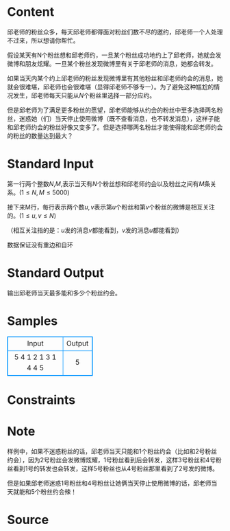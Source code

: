 
# Content

邱老师的粉丝众多，每天邱老师都得面对粉丝们数不尽的邀约，邱老师一个人处理不过来，所以想请你帮忙。

假设某天有N个粉丝想和邱老师约，一旦某个粉丝成功地约上了邱老师，她就会发微博和朋友炫耀。一旦某个粉丝发现微博里有关于邱老师的消息，她都会转发。

如果当天内某个约上邱老师的粉丝发现微博里有其他粉丝和邱老师约会的消息，她就会很难堪，邱老师也会很难堪（显得邱老师不够专一）。为了避免这种尴尬的情况发生，邱老师每天只能从$N$个粉丝里选择一部分应约。

但是邱老师为了满足更多粉丝的愿望，邱老师能够从约会的粉丝中至多选择两名粉丝，迷惑她（们）当天停止使用微博（既不查看消息，也不转发消息），这样子能和邱老师约会的粉丝好像又变多了。但是选择哪两名粉丝才能使得能和邱老师约会的粉丝的数量达到最大？

# Standard Input

第一行两个整数$N$,$M$,表示当天有$N$个粉丝想和邱老师约会以及粉丝之间有$M$条关系。($1\leq N,M\leq 5000$)

接下来M行，每行表示两个数$u,v$表示第$u$个粉丝和第$v$个粉丝的微博是相互关注的。($1\leq u,v\leq N$)

（相互关注指的是：$u$发的消息$v$都能看到，$v$发的消息$u$都能看到）

数据保证没有重边和自环

# Standard Output

输出邱老师当天最多能和多少个粉丝约会。

# Samples

<style>
        table,table tr th, table tr td { border:1px solid #0094ff; }
        table { width: 200px; min-height: 25px; line-height: 25px; text-align: center; border-collapse: collapse;}   
    </style>
<table>
	<tr>
		<td>Input</td>
		<td>Output</td>
	</tr>
<tr><td>5 4
1 2 
1 3
1 4
4 5</td><td>5</td></tr></table>


# Constraints



# Note

样例中，如果不迷惑粉丝的话，邱老师当天只能和1个粉丝约会（比如和2号粉丝约会），因为2号粉丝会发微博炫耀，1号粉丝看到后会转发，这样3号粉丝和4号粉丝看到1号的转发也会转发，这样5号粉丝也从4号粉丝那里看到了2号发的微博。

但是如果邱老师迷惑1号粉丝和4号粉丝让她俩当天停止使用微博的话，邱老师当天就能和5个粉丝约会辣！

# Source


